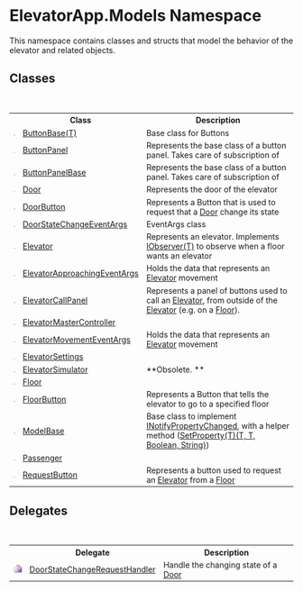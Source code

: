# ElevatorApp.Models Namespace
 

This namespace contains classes and structs that model the behavior of the elevator and related objects.


## Classes
&nbsp;<table><tr><th></th><th>Class</th><th>Description</th></tr><tr><td>![Public class](media/pubclass.gif "Public class")</td><td><a href="T_ElevatorApp_Models_ButtonBase_1">ButtonBase(T)</a></td><td>
Base class for Buttons</td></tr><tr><td>![Public class](media/pubclass.gif "Public class")</td><td><a href="T_ElevatorApp_Models_ButtonPanel">ButtonPanel</a></td><td>
Represents the base class of a button panel. Takes care of subscription of</td></tr><tr><td>![Public class](media/pubclass.gif "Public class")</td><td><a href="T_ElevatorApp_Models_ButtonPanelBase">ButtonPanelBase</a></td><td>
Represents the base class of a button panel. Takes care of subscription of</td></tr><tr><td>![Public class](media/pubclass.gif "Public class")</td><td><a href="T_ElevatorApp_Models_Door">Door</a></td><td>
Represents the door of the elevator</td></tr><tr><td>![Public class](media/pubclass.gif "Public class")</td><td><a href="T_ElevatorApp_Models_DoorButton">DoorButton</a></td><td>
Represents a Button that is used to request that a <a href="T_ElevatorApp_Models_Door">Door</a> change its state</td></tr><tr><td>![Public class](media/pubclass.gif "Public class")</td><td><a href="T_ElevatorApp_Models_DoorStateChangeEventArgs">DoorStateChangeEventArgs</a></td><td>
EventArgs class</td></tr><tr><td>![Public class](media/pubclass.gif "Public class")</td><td><a href="T_ElevatorApp_Models_Elevator">Elevator</a></td><td>
Represents an elevator. 
Implements <a href="http://msdn2.microsoft.com/en-us/library/dd783449" target="_blank">IObserver(T)</a> to observe when a floor wants an elevator</td></tr><tr><td>![Public class](media/pubclass.gif "Public class")</td><td><a href="T_ElevatorApp_Models_ElevatorApproachingEventArgs">ElevatorApproachingEventArgs</a></td><td>
Holds the data that represents an <a href="T_ElevatorApp_Models_Elevator">Elevator</a> movement</td></tr><tr><td>![Public class](media/pubclass.gif "Public class")</td><td><a href="T_ElevatorApp_Models_ElevatorCallPanel">ElevatorCallPanel</a></td><td>
Represents a panel of buttons used to call an <a href="T_ElevatorApp_Models_Elevator">Elevator</a>, from outside of the <a href="T_ElevatorApp_Models_Elevator">Elevator</a> (e.g. on a <a href="T_ElevatorApp_Models_Floor">Floor</a>).</td></tr><tr><td>![Public class](media/pubclass.gif "Public class")</td><td><a href="T_ElevatorApp_Models_ElevatorMasterController">ElevatorMasterController</a></td><td /></tr><tr><td>![Public class](media/pubclass.gif "Public class")</td><td><a href="T_ElevatorApp_Models_ElevatorMovementEventArgs">ElevatorMovementEventArgs</a></td><td>
Holds the data that represents an <a href="T_ElevatorApp_Models_Elevator">Elevator</a> movement</td></tr><tr><td>![Public class](media/pubclass.gif "Public class")</td><td><a href="T_ElevatorApp_Models_ElevatorSettings">ElevatorSettings</a></td><td /></tr><tr><td>![Public class](media/pubclass.gif "Public class")</td><td><a href="T_ElevatorApp_Models_ElevatorSimulator">ElevatorSimulator</a></td><td> **Obsolete. **</td></tr><tr><td>![Public class](media/pubclass.gif "Public class")</td><td><a href="T_ElevatorApp_Models_Floor">Floor</a></td><td /></tr><tr><td>![Public class](media/pubclass.gif "Public class")</td><td><a href="T_ElevatorApp_Models_FloorButton">FloorButton</a></td><td>
Represents a Button that tells the elevator to go to a specified floor</td></tr><tr><td>![Public class](media/pubclass.gif "Public class")</td><td><a href="T_ElevatorApp_Models_ModelBase">ModelBase</a></td><td>
Base class to implement <a href="http://msdn2.microsoft.com/en-us/library/ms133020" target="_blank">INotifyPropertyChanged</a>, with a helper method (<a href="M_ElevatorApp_Models_ModelBase_SetProperty__1">SetProperty(T)(T, T, Boolean, String)</a>)</td></tr><tr><td>![Public class](media/pubclass.gif "Public class")</td><td><a href="T_ElevatorApp_Models_Passenger">Passenger</a></td><td /></tr><tr><td>![Public class](media/pubclass.gif "Public class")</td><td><a href="T_ElevatorApp_Models_RequestButton">RequestButton</a></td><td>
Represents a button used to request an <a href="T_ElevatorApp_Models_Elevator">Elevator</a> from a <a href="T_ElevatorApp_Models_Floor">Floor</a></td></tr></table>

## Delegates
&nbsp;<table><tr><th></th><th>Delegate</th><th>Description</th></tr><tr><td>![Public delegate](media/pubdelegate.gif "Public delegate")</td><td><a href="T_ElevatorApp_Models_DoorStateChangeRequestHandler">DoorStateChangeRequestHandler</a></td><td>
Handle the changing state of a <a href="T_ElevatorApp_Models_Door">Door</a></td></tr></table>&nbsp;
